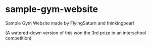 # sample-gym-website
Sample Gym Website made by FlyingSaturn and thinkingpearl

(A watered-down version of this won the 3rd prize in an interschool competition)
